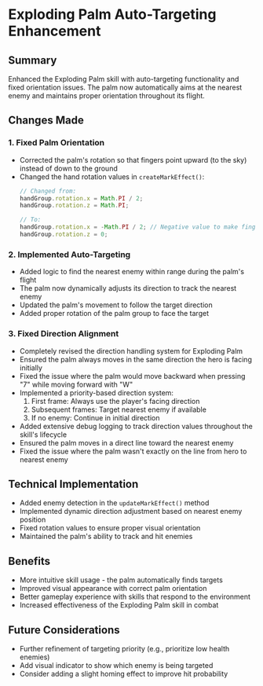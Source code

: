 # Exploding Palm Auto-Targeting Enhancement

## Summary
Enhanced the Exploding Palm skill with auto-targeting functionality and fixed orientation issues. The palm now automatically aims at the nearest enemy and maintains proper orientation throughout its flight.

## Changes Made

### 1. Fixed Palm Orientation
- Corrected the palm's rotation so that fingers point upward (to the sky) instead of down to the ground
- Changed the hand rotation values in `createMarkEffect()`:
  ```javascript
  // Changed from:
  handGroup.rotation.x = Math.PI / 2;
  handGroup.rotation.z = Math.PI;
  
  // To:
  handGroup.rotation.x = -Math.PI / 2; // Negative value to make fingers point up
  handGroup.rotation.z = 0;
  ```

### 2. Implemented Auto-Targeting
- Added logic to find the nearest enemy within range during the palm's flight
- The palm now dynamically adjusts its direction to track the nearest enemy
- Updated the palm's movement to follow the target direction
- Added proper rotation of the palm group to face the target

### 3. Fixed Direction Alignment
- Completely revised the direction handling system for Exploding Palm
- Ensured the palm always moves in the same direction the hero is facing initially
- Fixed the issue where the palm would move backward when pressing "7" while moving forward with "W"
- Implemented a priority-based direction system:
  1. First frame: Always use the player's facing direction
  2. Subsequent frames: Target nearest enemy if available
  3. If no enemy: Continue in initial direction
- Added extensive debug logging to track direction values throughout the skill's lifecycle
- Ensured the palm moves in a direct line toward the nearest enemy
- Fixed the issue where the palm wasn't exactly on the line from hero to nearest enemy

## Technical Implementation
- Added enemy detection in the `updateMarkEffect()` method
- Implemented dynamic direction adjustment based on nearest enemy position
- Fixed rotation values to ensure proper visual orientation
- Maintained the palm's ability to track and hit enemies

## Benefits
- More intuitive skill usage - the palm automatically finds targets
- Improved visual appearance with correct palm orientation
- Better gameplay experience with skills that respond to the environment
- Increased effectiveness of the Exploding Palm skill in combat

## Future Considerations
- Further refinement of targeting priority (e.g., prioritize low health enemies)
- Add visual indicator to show which enemy is being targeted
- Consider adding a slight homing effect to improve hit probability